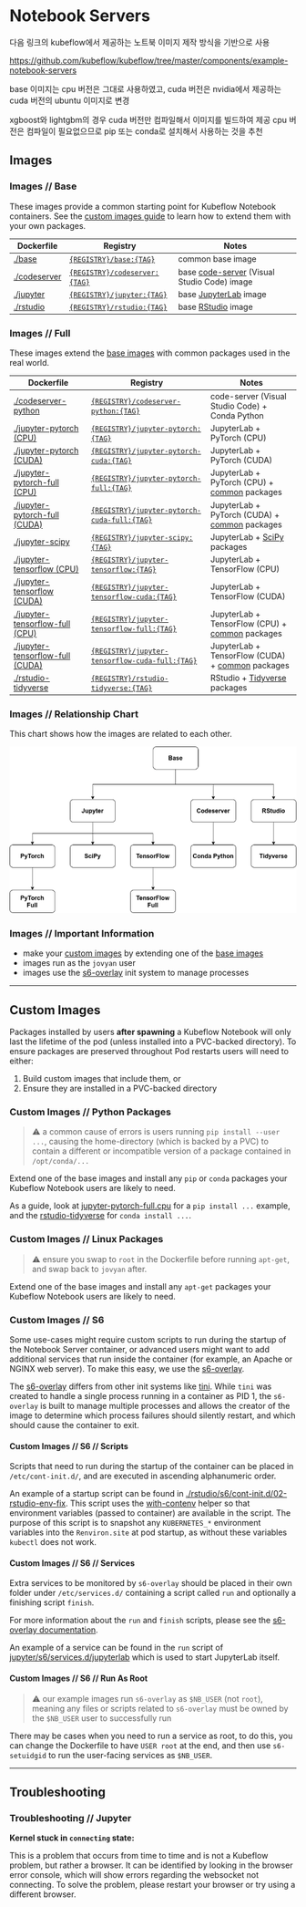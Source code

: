 # Notebook Servers

다음 링크의 kubeflow에서 제공하는 노트북 이미지 제작 방식을 기반으로 사용

https://github.com/kubeflow/kubeflow/tree/master/components/example-notebook-servers 


base 이미지는 cpu 버전은 그대로 사용하였고, cuda 버전은 nvidia에서 제공하는 cuda 버전의 ubuntu 이미지로 변경

xgboost와 lightgbm의 경우 cuda 버전만 컴파일해서 이미지를 빌드하여 제공
cpu 버전은 컴파일이 필요없으므로 pip 또는 conda로 설치해서 사용하는 것을 추천


## Images

### Images // Base

These images provide a common starting point for Kubeflow Notebook containers.
See the [custom images guide](#custom-images) to learn how to extend them with your own packages.

Dockerfile | Registry | Notes
--- | --- | ---
[./base](./base) | [`{REGISTRY}/base:{TAG}`](https://gallery.ecr.aws/j1r0q0g6/notebooks/notebook-servers/base) | common base image
[./codeserver](./codeserver) | [`{REGISTRY}/codeserver:{TAG}`](https://gallery.ecr.aws/j1r0q0g6/notebooks/notebook-servers/codeserver) | base [code-server](https://github.com/cdr/code-server) (Visual Studio Code) image
[./jupyter](./jupyter) | [`{REGISTRY}/jupyter:{TAG}`](https://gallery.ecr.aws/j1r0q0g6/notebooks/notebook-servers/jupyter) | base [JupyterLab](https://github.com/jupyterlab/jupyterlab) image
[./rstudio](./rstudio) | [`{REGISTRY}/rstudio:{TAG}`](https://gallery.ecr.aws/j1r0q0g6/notebooks/notebook-servers/rstudio) | base [RStudio](https://github.com/rstudio/rstudio) image

### Images // Full

These images extend the [base images](#images--base) with common packages used in the real world.

Dockerfile | Registry | Notes
--- | --- | ---
[./codeserver-python](./codeserver-python) | [`{REGISTRY}/codeserver-python:{TAG}`](https://gallery.ecr.aws/j1r0q0g6/notebooks/notebook-servers/codeserver-python) | code-server (Visual Studio Code) + Conda Python
[./jupyter-pytorch (CPU)](./jupyter-pytorch) | [`{REGISTRY}/jupyter-pytorch:{TAG}`](https://gallery.ecr.aws/j1r0q0g6/notebooks/notebook-servers/jupyter-pytorch) | JupyterLab + PyTorch (CPU)
[./jupyter-pytorch (CUDA)](./jupyter-pytorch) | [`{REGISTRY}/jupyter-pytorch-cuda:{TAG}`](https://gallery.ecr.aws/j1r0q0g6/notebooks/notebook-servers/jupyter-pytorch-cuda) | JupyterLab + PyTorch (CUDA)
[./jupyter-pytorch-full (CPU)](./jupyter-pytorch-full) | [`{REGISTRY}/jupyter-pytorch-full:{TAG}`](https://gallery.ecr.aws/j1r0q0g6/notebooks/notebook-servers/jupyter-pytorch-full) | JupyterLab + PyTorch (CPU) + [common](./jupyter-pytorch-full/requirements.txt) packages
[./jupyter-pytorch-full (CUDA)](./jupyter-pytorch-full) | [`{REGISTRY}/jupyter-pytorch-cuda-full:{TAG}`](https://gallery.ecr.aws/j1r0q0g6/notebooks/notebook-servers/jupyter-pytorch-cuda-full) | JupyterLab + PyTorch (CUDA) + [common](./jupyter-pytorch-full/requirements.txt) packages
[./jupyter-scipy](./jupyter-scipy) | [`{REGISTRY}/jupyter-scipy:{TAG}`](https://gallery.ecr.aws/j1r0q0g6/notebooks/notebook-servers/jupyter-scipy) | JupyterLab + [SciPy](https://www.scipy.org/) packages
[./jupyter-tensorflow (CPU)](./jupyter-tensorflow) | [`{REGISTRY}/jupyter-tensorflow:{TAG}`](https://gallery.ecr.aws/j1r0q0g6/notebooks/notebook-servers/jupyter-tensorflow) | JupyterLab + TensorFlow (CPU)
[./jupyter-tensorflow (CUDA)](./jupyter-tensorflow) | [`{REGISTRY}/jupyter-tensorflow-cuda:{TAG}`](https://gallery.ecr.aws/j1r0q0g6/notebooks/notebook-servers/jupyter-tensorflow-cuda) | JupyterLab + TensorFlow (CUDA)
[./jupyter-tensorflow-full (CPU)](./jupyter-tensorflow-full) | [`{REGISTRY}/jupyter-tensorflow-full:{TAG}`](https://gallery.ecr.aws/j1r0q0g6/notebooks/notebook-servers/jupyter-tensorflow-full) | JupyterLab + TensorFlow (CPU) + [common](./jupyter-tensorflow-full/requirements.txt) packages
[./jupyter-tensorflow-full (CUDA)](./jupyter-tensorflow-full) | [`{REGISTRY}/jupyter-tensorflow-cuda-full:{TAG}`](https://gallery.ecr.aws/j1r0q0g6/notebooks/notebook-servers/jupyter-tensorflow-cuda-full) | JupyterLab + TensorFlow (CUDA) + [common](./jupyter-tensorflow-full/requirements.txt) packages
[./rstudio-tidyverse](./rstudio-tidyverse) | [`{REGISTRY}/rstudio-tidyverse:{TAG}`](https://gallery.ecr.aws/j1r0q0g6/notebooks/notebook-servers/rstudio-tidyverse) | RStudio + [Tidyverse](https://www.tidyverse.org/) packages

### Images // Relationship Chart

This chart shows how the images are related to each other.

![flow-chart of kubeflow notebook server images](image-flow-chart.png)

### Images // Important Information

- make your [custom images](#custom-images) by extending one of the [base images](#images--base)
- images run as the `jovyan` user
- images use the [s6-overlay](https://github.com/just-containers/s6-overlay) init system to manage processes

---

## Custom Images

Packages installed by users __after spawning__ a Kubeflow Notebook will only last the lifetime of the pod (unless installed into a PVC-backed directory).
To ensure packages are preserved throughout Pod restarts users will need to either:
1. Build custom images that include them, or
2. Ensure they are installed in a PVC-backed directory

### Custom Images // Python Packages

> ⚠️ a common cause of errors is users running `pip install --user ...`, causing the home-directory (which is backed by a PVC) to contain a different or incompatible version of a package contained in  `/opt/conda/...`

Extend one of the base images and install any `pip` or `conda` packages your Kubeflow Notebook users are likely to need.

As a guide, look at [jupyter-pytorch-full.cpu](./jupyter-pytorch-full/cpu.Dockerfile) for a `pip install ...` example, and the [rstudio-tidyverse](./rstudio-tidyverse/Dockerfile) for `conda install ...`.


### Custom Images // Linux Packages

> ⚠️ ensure you swap to `root` in the Dockerfile before running `apt-get`, and swap back to `jovyan` after.

Extend one of the base images and install any `apt-get` packages your Kubeflow Notebook users are likely to need.

### Custom Images // S6

Some use-cases might require custom scripts to run during the startup of the Notebook Server container, or advanced users might want to add additional services that run inside the container (for example, an Apache or NGINX web server).
To make this easy, we use the [s6-overlay](https://github.com/just-containers/s6-overlay).

The [s6-overlay](https://github.com/just-containers/s6-overlay) differs from other init systems like [tini](https://github.com/krallin/tini).
While `tini` was created to handle a single process running in a container as PID 1, the `s6-overlay` is built to manage multiple processes and allows the creator of the image to determine which process failures should silently restart, and which should cause the container to exit.

#### Custom Images // S6 // Scripts

Scripts that need to run during the startup of the container can be placed in `/etc/cont-init.d/`, and are executed in ascending alphanumeric order.

An example of a startup script can be found in [./rstudio/s6/cont-init.d/02-rstudio-env-fix](./rstudio/s6/cont-init.d/02-rstudio-env-fix).
This script uses the [with-contenv](https://github.com/just-containers/s6-overlay#container-environment) helper so that environment variables (passed to container) are available in the script.
The purpose of this script is to snapshot any `KUBERNETES_*` environment variables into the `Renviron.site` at pod startup, as without these variables `kubectl` does not work.

#### Custom Images // S6 // Services

Extra services to be monitored by `s6-overlay` should be placed in their own folder under `/etc/services.d/` containing a script called `run` and optionally a finishing script `finish`.

For more information about the `run` and `finish` scripts, please see the [s6-overlay documentation](https://github.com/just-containers/s6-overlay#writing-a-service-script).

An example of a service can be found in the `run` script of [jupyter/s6/services.d/jupyterlab](jupyter/s6/services.d/jupyterlab) which is used to start JupyterLab itself.

#### Custom Images // S6 // Run As Root

> ⚠️ our example images run `s6-overlay` as `$NB_USER` (not `root`), meaning any files or scripts related to `s6-overlay` must be owned by the `$NB_USER` user to successfully run

There may be cases when you need to run a service as root, to do this, you can change the Dockerfile to have `USER root` at the end, and then use `s6-setuidgid` to run the user-facing services as `$NB_USER`.

---

## Troubleshooting

### Troubleshooting // Jupyter

__Kernel stuck in `connecting` state:__

This is a problem that occurs from time to time and is not a Kubeflow problem, but rather a browser.
It can be identified by looking in the browser error console, which will show errors regarding the websocket not connecting.
To solve the problem, please restart your browser or try using a different browser.
